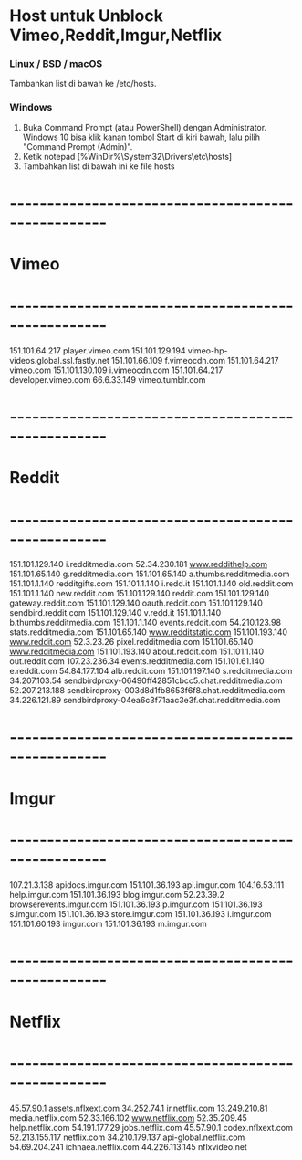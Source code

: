 # <summary><strong>Host untuk Unblock Vimeo,Reddit,Imgur,Netflix</strong></summary>

### Linux / BSD / macOS
Tambahkan list di bawah ke /etc/hosts.

### Windows
1. Buka Command Prompt (atau PowerShell) dengan Administrator. Windows 10 bisa klik kanan tombol Start di kiri bawah, lalu pilih "Command Prompt (Admin)".
2. Ketik notepad [%WinDir%\System32\Drivers\etc\hosts]
3. Tambahkan list di bawah ini ke file hosts

# ---------------------------------------------------
# Vimeo
# ---------------------------------------------------

151.101.64.217    player.vimeo.com
151.101.129.194   vimeo-hp-videos.global.ssl.fastly.net
151.101.66.109    f.vimeocdn.com
151.101.64.217    vimeo.com
151.101.130.109   i.vimeocdn.com
151.101.64.217    developer.vimeo.com
66.6.33.149       vimeo.tumblr.com

# ---------------------------------------------------
# Reddit
# ---------------------------------------------------

151.101.129.140   i.redditmedia.com
52.34.230.181     www.reddithelp.com
151.101.65.140    g.redditmedia.com
151.101.65.140    a.thumbs.redditmedia.com
151.101.1.140     redditgifts.com
151.101.1.140     i.redd.it
151.101.1.140     old.reddit.com
151.101.1.140     new.reddit.com
151.101.129.140   reddit.com
151.101.129.140   gateway.reddit.com
151.101.129.140   oauth.reddit.com
151.101.129.140   sendbird.reddit.com
151.101.129.140   v.redd.it
151.101.1.140     b.thumbs.redditmedia.com
151.101.1.140     events.reddit.com
54.210.123.98     stats.redditmedia.com
151.101.65.140    www.redditstatic.com
151.101.193.140   www.reddit.com
52.3.23.26        pixel.redditmedia.com
151.101.65.140    www.redditmedia.com
151.101.193.140   about.reddit.com
151.101.1.140     out.reddit.com
107.23.236.34     events.redditmedia.com
151.101.61.140    e.reddit.com
54.84.177.104     alb.reddit.com
151.101.197.140   s.redditmedia.com
34.207.103.54     sendbirdproxy-06490ff42851cbcc5.chat.redditmedia.com
52.207.213.188    sendbirdproxy-003d8d1fb8653f6f8.chat.redditmedia.com
34.226.121.89     sendbirdproxy-04ea6c3f71aac3e3f.chat.redditmedia.com

# ---------------------------------------------------
# Imgur
# ---------------------------------------------------

107.21.3.138      apidocs.imgur.com
151.101.36.193    api.imgur.com
104.16.53.111     help.imgur.com
151.101.36.193    blog.imgur.com
52.23.39.2        browserevents.imgur.com
151.101.36.193    p.imgur.com
151.101.36.193    s.imgur.com
151.101.36.193    store.imgur.com
151.101.36.193    i.imgur.com
151.101.60.193    imgur.com
151.101.36.193    m.imgur.com

# ---------------------------------------------------
# Netflix
# ---------------------------------------------------

45.57.90.1        assets.nflxext.com
34.252.74.1       ir.netflix.com
13.249.210.81     media.netflix.com
52.33.166.102     www.netflix.com
52.35.209.45      help.netflix.com
54.191.177.29     jobs.netflix.com
45.57.90.1        codex.nflxext.com
52.213.155.117    netflix.com
34.210.179.137    api-global.netflix.com
54.69.204.241     ichnaea.netflix.com
44.226.113.145    nflxvideo.net
